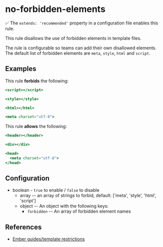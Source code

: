# no-forbidden-elements

:white_check_mark: The `extends: 'recommended'` property in a configuration file enables this rule.

This rule disallows the use of forbidden elements in template files.

The rule is configurable so teams can add their own disallowed elements.
The default list of forbidden elements are `meta`, `style`, `html` and `script`.

## Examples

This rule **forbids** the following:

```hbs
<script></script>
```

```hbs
<style></style>
```

```hbs
<html></html>
```

```hbs
<meta charset="utf-8">
```

This rule **allows** the following:

```hbs
<header></header>
```

```hbs
<div></div>
```

```hbs
<head>
  <meta charset="utf-8">
</head>
```

## Configuration

* boolean - `true` to enable / `false` to disable
  * array -- an array of strings to forbid, default: ['meta', 'style', 'html', 'script']
  * object -- An object with the following keys:
    * `forbidden` -- An array of forbidden element names

## References

* [Ember guides/template restrictions](https://guides.emberjs.com/release/components/#toc_restrictions)
